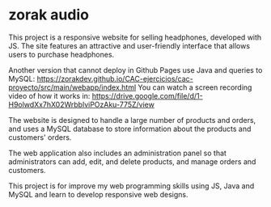# zorak audio

This project is a responsive website for selling headphones, developed with JS. The site features an attractive and user-friendly interface that allows users to purchase headphones.

Another version that cannot deploy in Github Pages use Java and queries to MySQL: https://zorakdev.github.io/CAC-ejercicios/cac-proyecto/src/main/webapp/index.html
You can watch a screen recording video of how it works in: https://drive.google.com/file/d/1-H9olwdXx7hX02WrbblviPOzAku-775Z/view 

The website is designed to handle a large number of products and orders, and uses a MySQL database to store information about the products and customers' orders.

The web application also includes an administration panel so that administrators can add, edit, and delete products, and manage orders and customers.

This project is for improve my web programming skills using JS, Java and MySQL and learn to develop responsive web designs.
